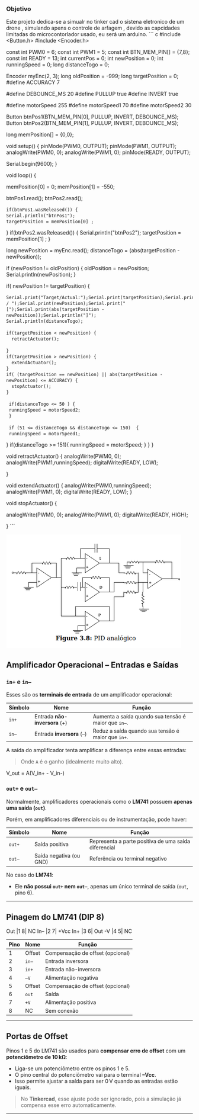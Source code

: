 ### Objetivo
Este projeto dedica-se a simualr no tinker cad o sistena eletronico de um drone , simulando apens o controle de arfagem , devido as capcidades limitadas do microcontorlador usado, eu será um arduino.
´´´ c
#include <Button.h>
#include  <Encoder.h>

const int PWM0 =  6;
const int PWM1 =  5;
const int BTN_MEM_PIN[] = {7,8};
const int READY =  13;
int currentPos = 0;
int newPosition = 0;
int runningSpeed = 0;
long distanceTogo = 0;


Encoder myEnc(2, 3);
long oldPosition  = -999;
long targetPosition = 0;
#define ACCURACY 7

#define DEBOUNCE_MS 20
#define PULLUP true
#define INVERT true


#define motorSpeed 255
#define motorSpeed1 70
#define motorSpeed2 30


Button btnPos1(BTN_MEM_PIN[0], PULLUP, INVERT, DEBOUNCE_MS);
Button btnPos2(BTN_MEM_PIN[1], PULLUP, INVERT, DEBOUNCE_MS);



long memPosition[] = {0,0};


void setup() {
  pinMode(PWM0, OUTPUT);
  pinMode(PWM1, OUTPUT);
  analogWrite(PWM0, 0);
  analogWrite(PWM1, 0);
  pinMode(READY, OUTPUT);


  Serial.begin(9600);
}

void loop() {

  memPosition[0] = 0;
  memPosition[1] = -550;


  btnPos1.read();
  btnPos2.read();


    if(btnPos1.wasReleased()) {
    Serial.println("btnPos1");
    targetPosition = memPosition[0] ;

  }
  if(btnPos2.wasReleased()) {
    Serial.println("btnPos2");
    targetPosition = memPosition[1] ;
   }

  long newPosition = myEnc.read();
    distanceTogo = (abs(targetPosition - newPosition));

  if (newPosition != oldPosition) {
    oldPosition = newPosition;
    Serial.println(newPosition);
  }

  if( newPosition != targetPosition) {

    Serial.print("Target/Actual:");Serial.print(targetPosition);Serial.print(" / ");Serial.print(newPosition);Serial.print(" [");Serial.print(abs(targetPosition - newPosition));Serial.println("]");
    Serial.println(distanceTogo);

    if(targetPosition < newPosition) {
      retractActuator();

    }
    if(targetPosition > newPosition) {
      extendActuator();
    }
    if( (targetPosition == newPosition) || abs(targetPosition - newPosition) <= ACCURACY) {
      stopActuator();
    }

     if(distanceTogo <= 50 ) {
     runningSpeed = motorSpeed2;
     }

     if (51 <= distanceTogo && distanceTogo <= 150)  {
     runningSpeed = motorSpeed1;
  }
     if(distanceTogo >= 151){
     runningSpeed = motorSpeed;
  }
  }
}


void retractActuator() {
  analogWrite(PWM0, 0);
  analogWrite(PWM1,runningSpeed);
  digitalWrite(READY, LOW);

  }

void extendActuator() {
  analogWrite(PWM0,runningSpeed);
  analogWrite(PWM1, 0);
  digitalWrite(READY, LOW);
 }



void stopActuator() {

   analogWrite(PWM0, 0);
   analogWrite(PWM1, 0);
   digitalWrite(READY, HIGH);



}
´´´

![Diagrama do controlador PID](images/image.png)


## Amplificador Operacional – Entradas e Saídas

### `in+` e `in–`

Esses são os **terminais de entrada** de um amplificador operacional:

| Símbolo | Nome                  | Função                                                                 |
|---------|-----------------------|------------------------------------------------------------------------|
| `in+`   | Entrada **não-inversora** (+) | Aumenta a saída quando sua tensão é maior que `in–`.              |
| `in–`   | Entrada **inversora** (–)     | Reduz a saída quando sua tensão é maior que `in+`.                |

A saída do amplificador tenta amplificar a diferença entre essas entradas:

> Onde `A` é o ganho (idealmente muito alto).

V_out = A(V_in+ - V_in-)
### `out+` e `out–`

Normalmente, amplificadores operacionais como o **LM741** possuem **apenas uma saída (`out`)**.

Porém, em amplificadores diferenciais ou de instrumentação, pode haver:

| Símbolo | Nome                        | Função                                 |
|---------|-----------------------------|----------------------------------------|
| `out+`  | Saída positiva              | Representa a parte positiva de uma saída diferencial |
| `out–`  | Saída negativa (ou GND)     | Referência ou terminal negativo        |

No caso do **LM741**:
- Ele **não possui `out+` nem `out–`**, apenas um único terminal de saída (`out`, pino 6).

---

## Pinagem do LM741 (DIP 8)

Out |1 8| NC
In– |2 7| +Vcc
In+ |3 6| Out
-V |4 5| NC

| Pino | Nome    | Função                          |
|------|---------|---------------------------------|
| 1    | Offset  | Compensação de offset (opcional)|
| 2    | `in–`   | Entrada inversora               |
| 3    | `in+`   | Entrada não-inversora           |
| 4    | `–V`    | Alimentação negativa            |
| 5    | Offset  | Compensação de offset (opcional)|
| 6    | `out`   | Saída                           |
| 7    | `+V`    | Alimentação positiva            |
| 8    | NC      | Sem conexão                     |

---

## Portas de Offset

Pinos 1 e 5 do LM741 são usados para **compensar erro de offset** com um **potenciômetro de 10 kΩ**:

- Liga-se um potenciômetro entre os pinos 1 e 5.
- O pino central do potenciômetro vai para o terminal **–Vcc**.
- Isso permite ajustar a saída para ser 0 V quando as entradas estão iguais.

> No **Tinkercad**, esse ajuste pode ser ignorado, pois a simulação já compensa esse erro automaticamente.

---


